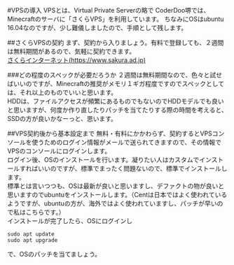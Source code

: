 #VPSの導入
VPSとは、Virtual Private Serverの略で
CoderDoo堺では、Minecraftのサーバに「さくらVPS」を利用しています。
ちなみにOSはubuntu 16.04なのですが、少し難儀しましたので、手順として残します。

##さくらVPSの契約
まず、契約から入りましょう。有料で登録しても、２週間は無料期間があるので、気軽に契約できます。  
[さくらインターネット(https://www.sakura.ad.jp)](https://www.sakura.ad.jp)

###どの程度のスペックが必要だろうか
２週間は無料期間なので、色々と試せばいいのですが、Minecraftの推奨がメモリ１ギガ程度ですのでスペックとしては、それ以上のものでいいと思います。  
HDDは、ファイルアクセスが頻繁にあるものでもないのでHDDモデルでも良いと思いますが、何度か作り直したりパッチを当てたりする際の時間を考えると、SSDの方が良いかなーっと、思います。

##VPS契約後から基本設定まで
無料・有料にかかわらず、契約するとVPSコンソールを使うためのログイン情報がメールで送られてきますので、その情報でVPSのコンソールにログインします。  
ログイン後、OSのインストールを行います。凝りたい人はカスタムでインストールすればいいのですが、標準でまったく問題ないので、標準でインストールします。  
標準とは言いつつも、OSは最新が良いと思いますし、デファクトの物が良いと思いますのでubuntuをインストールします。（Centは日本ではよく使われているようですが、ubuntuの方が、海外ではよく使われていますし、パッチが早いので私はこちらです。）  
インストールが完了したら、OSにログインし
```
sudo apt update
sudo apt upgrade
```
で、OSのパッチを当てましょう。